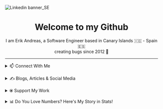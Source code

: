 ![Linkedin banner_SE](https://github.com/user-attachments/assets/a812e449-5ff5-40a9-abf4-5fd0d5b79c99)

<h1 align="center">Welcome to my Github</h1>
<p align="center">
 I am Erik Andreas, a Software Engineer based in Canary Islands 🇮🇨 - Spain 🇪🇸
 <br>
 creating bugs since 2012 🚀
</p>
 

---
<details>
  <summary>📫 Connect With Me</summary>
 <p align="left">
    <a href="https://www.linkedin.com/in/erik-andreas-backend-developer" target="_blank">
        <img src="https://img.shields.io/badge/LinkedIn-0077B5?style=for-the-badge&logo=linkedin&logoColor=white" alt="LinkedIn">
    </a>
    <a href="https://calendly.com/erikandreasdev/30min" target="_blank">
        <img src="https://img.shields.io/badge/Schedule%20Meeting-2088FF?style=for-the-badge&logo=googlemeet&logoColor=white" alt="Schedule Meeting">
    </a>
    <a href="mailto:erik.dvera+info@proton.me" target="_blank">
        <img src="https://img.shields.io/badge/Email-Me-D14836?style=for-the-badge&logo=gmail&logoColor=white" alt="Email">
    </a>
</p>
</details>
<br>
<details>
  <summary>✍️ Blogs, Articles & Social Media</summary>
 <p>Focused on mastering the writing habit in 2024 to pave the way for greater success in 2025. Follow my journey as I share practical insights, creative ideas, and inspiration for fellow writers and creators.</p>

<p align="left">
    <a href="https://substack.com/@erikandreas" target="_blank">
        <img src="https://img.shields.io/badge/Substack-FF6719?style=for-the-badge&logo=substack&logoColor=white" alt="Substack">
    </a>
    <a href="https://x.com/erikandreasdev" target="_blank">
        <img src="https://img.shields.io/badge/X-000000?style=for-the-badge&logo=x&logoColor=white" alt="X">
    </a>
</p>
</details>
<br>
<details>
  <summary>⦿ Support My Work</summary>
 <p>If you enjoy my content and want to support me, feel free to buy me a coffee (or help fund my projects) via PayPal!</p>
<p align="left">
    <a href="https://paypal.me/ebarretodevera?country.x=ES&locale.x=es_ES" target="_blank">
        <img src="https://img.shields.io/badge/PayPal-00457C?style=for-the-badge&logo=paypal&logoColor=white" alt="PayPal Me">
    </a>
</p>
</details>
<br>
<details>
  <summary>📊 Do You Love Numbers? Here's My Story in Stats!</summary>
 
  <!--START_SECTION:waka-->
![Profile Views](http://img.shields.io/badge/Profile%20Views-0-blue)

**🐱 My GitHub Data** 

> 📦 98.4 kB Used in GitHub's Storage 
 > 
> 💼 Opted to Hire
 > 
> 📜 14 Public Repositories 
 > 
> 🔑 11 Private Repositories 
 > 
**I'm an Early 🐤** 

```text
🌞 Morning                41 commits          █████████░░░░░░░░░░░░░░░░   34.75 % 
🌆 Daytime                31 commits          ███████░░░░░░░░░░░░░░░░░░   26.27 % 
🌃 Evening                45 commits          ██████████░░░░░░░░░░░░░░░   38.14 % 
🌙 Night                  1 commits           ░░░░░░░░░░░░░░░░░░░░░░░░░   00.85 % 
```
📅 **I'm Most Productive on Friday** 

```text
Monday                   28 commits          ██████░░░░░░░░░░░░░░░░░░░   23.73 % 
Tuesday                  8 commits           ██░░░░░░░░░░░░░░░░░░░░░░░   06.78 % 
Wednesday                22 commits          █████░░░░░░░░░░░░░░░░░░░░   18.64 % 
Thursday                 15 commits          ███░░░░░░░░░░░░░░░░░░░░░░   12.71 % 
Friday                   33 commits          ███████░░░░░░░░░░░░░░░░░░   27.97 % 
Saturday                 4 commits           █░░░░░░░░░░░░░░░░░░░░░░░░   03.39 % 
Sunday                   8 commits           ██░░░░░░░░░░░░░░░░░░░░░░░   06.78 % 
```


📊 **This Week I Spent My Time On** 

```text
🕑︎ Time Zone: Atlantic/Canary

💬 Programming Languages: 
Go                       9 hrs 25 mins       █████████████████████░░░░   84.94 % 
Other                    40 mins             ██░░░░░░░░░░░░░░░░░░░░░░░   06.13 % 
Python                   16 mins             █░░░░░░░░░░░░░░░░░░░░░░░░   02.49 % 
GitIgnore file           11 mins             ░░░░░░░░░░░░░░░░░░░░░░░░░   01.69 % 
go.mod                   10 mins             ░░░░░░░░░░░░░░░░░░░░░░░░░   01.51 % 

🔥 Editors: 
GoLand                   9 hrs 36 mins       ██████████████████████░░░   86.50 % 
Warp                     40 mins             ██░░░░░░░░░░░░░░░░░░░░░░░   06.02 % 
PyCharm                  25 mins             █░░░░░░░░░░░░░░░░░░░░░░░░   03.84 % 
Unknown Editor           13 mins             █░░░░░░░░░░░░░░░░░░░░░░░░   02.06 % 
VS Code                  10 mins             ░░░░░░░░░░░░░░░░░░░░░░░░░   01.58 % 

🐱‍💻 Projects: 
Version Control System (G5 hrs 12 mins       ████████████░░░░░░░░░░░░░   46.92 % 
Version-Control-System-Go2 hrs 50 mins       ██████░░░░░░░░░░░░░░░░░░░   25.60 % 
vcs                      2 hrs 11 mins       █████░░░░░░░░░░░░░░░░░░░░   19.71 % 
py-playground            34 mins             █░░░░░░░░░░░░░░░░░░░░░░░░   05.24 % 
vscode                   5 mins              ░░░░░░░░░░░░░░░░░░░░░░░░░   00.83 % 

💻 Operating System: 
Mac                      10 hrs 52 mins      ████████████████████████░   97.94 % 
Windows                  13 mins             █░░░░░░░░░░░░░░░░░░░░░░░░   02.06 % 
```

**I Mostly Code in Java** 

```text
Java                     12 repos            █████████████░░░░░░░░░░░░   52.17 % 
HTML                     8 repos             █████████░░░░░░░░░░░░░░░░   34.78 % 
Shell                    2 repos             ██░░░░░░░░░░░░░░░░░░░░░░░   08.70 % 
Python                   1 repo              █░░░░░░░░░░░░░░░░░░░░░░░░   04.35 % 
```



**Timeline**

![Lines of Code chart](https://raw.githubusercontent.com/erikandreasdev/erikandreasdev/main/assets/bar_graph.png)


 Last Updated on 19/01/2025 18:39:54 UTC
<!--END_SECTION:waka-->
</details>
